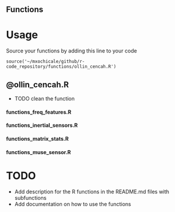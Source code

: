 Functions
---

# Usage

Source your functions by adding this line to your code

```
source('~/mxochicale/github/r-code_repository/functions/ollin_cencah.R')
```



## @ollin_cencah.R
* TODO clean the function

#### functions_freq_features.R

#### functions_inertial_sensors.R

#### functions_matrix_stats.R

#### functions_muse_sensor.R



# TODO
* Add description for the R functions in the README.md files with subfunctions
* Add documentation on how to use the functions

